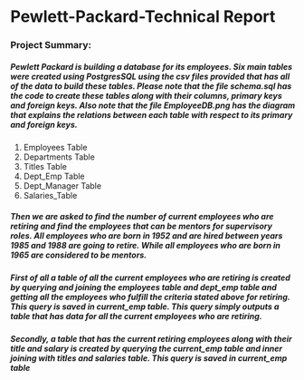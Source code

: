 # Pewlett-Packard-Technical Report
### Project Summary:
##### Pewlett Packard is building a database for its employees. Six main tables were created using PostgresSQL using the csv files provided that has all of the data to build these tables.  Please note that the file ***schema.sql*** has the code to create these tables along with their columns, primary keys and foreign keys.  Also note that the file ***EmployeeDB.png*** has the diagram that explains the relations between each table with respect to its primary and foreign keys.
 1. Employees Table
 2. Departments Table
 3. Titles Table
 4. Dept_Emp Table
 5. Dept_Manager Table
 6. Salaries_Table
 ##### Then we are asked to find the number of current employees who are retiring and find the employees that can be mentors for supervisory roles. All employees who are born in 1952 and are hired between years 1985 and 1988 are going to retire. While all employees who are born in 1965 are considered to be mentors. 
 
 ##### First of all a table of all the current employees who are retiring is created by querying and joining the employees table and dept_emp table  and getting all the employees who fulfill the criteria stated above for retiring. This query is saved in  ***current_emp*** table.  This query simply outputs a table that has data for all the current employees who are retiring.
 ##### Secondly, a table that has the current retiring employees along with their title and salary is created by querying the current_emp table and inner joining with titles and salaries table. This query is saved in  ***current_emp*** table
